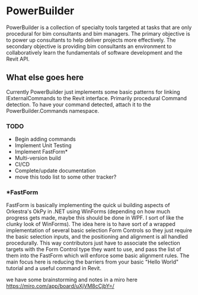 ﻿# PowerBuilder
PowerBuilder is a collection of specialty tools targeted at tasks that are only procedural for bim consultants and bim managers.  The primary objective is to power up consultants to help deliver projects more effectively. The secondary objective is providing bim consultants an environment to collaboratively learn the fundamentals of software development and the Revit API.

## What else goes here
Currently PowerBuilder just implements some basic patterns for linking IExternalCommands to the Revit interface.  Primarily procedural Command detection.  To have your command detected, attach it to the PowerBuilder.Commands namespace.

### TODO
- Begin adding commands
- Implement Unit Testing
- Implement FastForm*
- Multi-version build
- CI/CD
- Complete/update documentation
- move this todo list to some other tracker?

### *FastForm
FastForm is basically implementing the quick ui building aspects of Orkestra's OkPy in .NET using WinForms (depending on how much progress gets made, maybe this should be done in WPF.  I sort of like the clunky look of WinForms).  The idea here is to have sort of a wrapped implementation of several basic selection Form Controls so they just require the basic selection inputs, and the positioning and alignment is all handled procedurally.  This way contributors just have to associate the selection targets with the Form Control type they want to use, and pass the list of them into the FastForm which will enforce some basic alignment rules.  The main focus here is reducing the barriers from your basic "Hello World" tutorial and a useful command in Revit.

we have some brainstorming and notes in a miro here
https://miro.com/app/board/uXjVM8cCjbY=/
